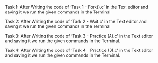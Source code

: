 Task 1: 
After Writing the code of ‘Task 1 - Fork().c’ in the Text editor and saving it we run the given commands in the Terminal.

 
Task 2: 
After Writing the code of ‘Task 2 - Wait.c’ in the Text editor and saving it we run the given commands in the Terminal.

 
Task 3: 
After Writing the code of ‘Task 3 - Practice (A).c’ in the Text editor and saving it we run the given commands in the Terminal.

 

Task 4: 
After Writing the code of ‘Task 4 - Practice (B).c’ in the Text editor and saving it we run the given commands in the Terminal.

 

